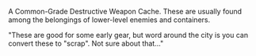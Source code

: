 A Common-Grade Destructive Weapon Cache. These are usually found among the belongings of lower-level enemies and containers.

"These are good for some early gear, but word around the city is you can convert these to "scrap". Not sure about that..."
